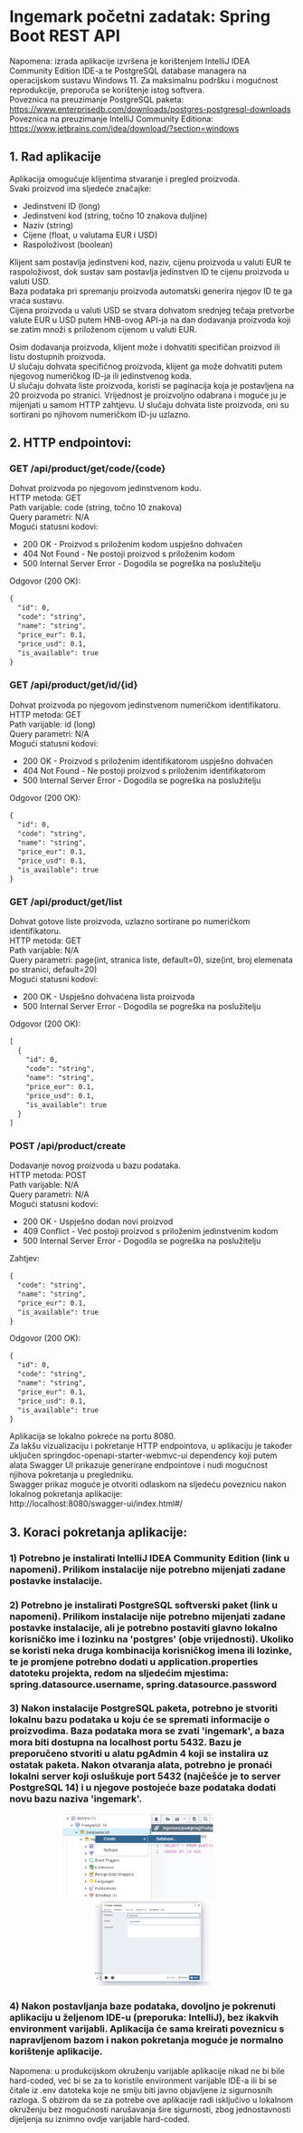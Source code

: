 # Ingemark početni zadatak: Spring Boot REST API
Napomena: izrada aplikacije izvršena je korištenjem IntelliJ IDEA Community Edition IDE-a te PostgreSQL database managera na operacijskom sustavu Windows 11. Za maksimalnu podršku i mogućnost reprodukcije, preporuča se korištenje istog softvera.  
Poveznica na preuzimanje PostgreSQL paketa: https://www.enterprisedb.com/downloads/postgres-postgresql-downloads  
Poveznica na preuzimanje IntelliJ Community Editiona: https://www.jetbrains.com/idea/download/?section=windows

## 1. Rad aplikacije  
Aplikacija omogućuje klijentima stvaranje i pregled proizvoda.  
Svaki proizvod ima sljedeće značajke:  
- Jedinstveni ID (long)
- Jedinstveni kod (string, točno 10 znakova duljine)
- Naziv (string)
- Cijene (float, u valutama EUR i USD)
- Raspoloživost (boolean)

Klijent sam postavlja jedinstveni kod, naziv, cijenu proizvoda u valuti EUR te raspoloživost, dok sustav sam postavlja jedinstven ID te cijenu proizvoda u valuti USD.  
Baza podataka pri spremanju proizvoda automatski generira njegov ID te ga vraća sustavu.  
Cijena proizvoda u valuti USD se stvara dohvatom srednjeg tečaja pretvorbe valute EUR u USD putem HNB-ovog API-ja na dan dodavanja proizvoda koji se zatim množi s priloženom cijenom u valuti EUR.

Osim dodavanja proizvoda, klijent može i dohvatiti specifičan proizvod ili listu dostupnih proizvoda.  
U slučaju dohvata specifičnog proizvoda, klijent ga može dohvatiti putem njegovog numeričkog ID-ja ili jedinstvenog koda.  
U slučaju dohvata liste proizvoda, koristi se paginacija koja je postavljena na 20 proizvoda po stranici. Vrijednost je proizvoljno odabrana i moguće ju je mijenjati u samom HTTP zahtjevu. U slučaju dohvata liste proizvoda, oni su sortirani po njihovom numeričkom ID-ju uzlazno.  

## 2. HTTP endpointovi:
### GET  /api/product/get/code/{code} 

Dohvat proizvoda po njegovom jedinstvenom kodu.  
HTTP metoda: GET  
Path varijable: code (string, točno 10 znakova)  
Query parametri: N/A  
Mogući statusni kodovi:  
- 200 OK - Proizvod s priloženim kodom uspješno dohvaćen
- 404 Not Found - Ne postoji proizvod s priloženim kodom
- 500 Internal Server Error - Dogodila se pogreška na poslužitelju

Odgovor (200 OK):  
```
{  
  "id": 0,  
  "code": "string",  
  "name": "string",  
  "price_eur": 0.1,  
  "price_usd": 0.1,  
  "is_available": true  
} 
```

### GET  /api/product/get/id/{id}  

Dohvat proizvoda po njegovom jedinstvenom numeričkom identifikatoru.  
HTTP metoda: GET  
Path varijable: id (long)  
Query parametri: N/A  
Mogući statusni kodovi:  
- 200 OK - Proizvod s priloženim identifikatorom uspješno dohvaćen
- 404 Not Found - Ne postoji proizvod s priloženim identifikatorom
- 500 Internal Server Error - Dogodila se pogreška na poslužitelju

Odgovor (200 OK):  
```
{  
  "id": 0,  
  "code": "string",  
  "name": "string",  
  "price_eur": 0.1,  
  "price_usd": 0.1,  
  "is_available": true  
} 
```

### GET  /api/product/get/list  

Dohvat gotove liste proizvoda, uzlazno sortirane po numeričkom identifikatoru.  
HTTP metoda: GET  
Path varijable: N/A  
Query parametri: page(int, stranica liste, default=0), size(int, broj elemenata po stranici, default=20)  
Mogući statusni kodovi:  
- 200 OK - Uspješno dohvaćena lista proizvoda
- 500 Internal Server Error - Dogodila se pogreška na poslužitelju

Odgovor (200 OK):  
```
[
  {
    "id": 0,
    "code": "string",
    "name": "string",
    "price_eur": 0.1,
    "price_usd": 0.1,
    "is_available": true
  }
]
```

### POST /api/product/create  

Dodavanje novog proizvoda u bazu podataka.  
HTTP metoda: POST  
Path varijable: N/A  
Query parametri: N/A  
Mogući statusni kodovi:  
- 200 OK - Uspješno dodan novi proizvod
- 409 Conflict - Već postoji proizvod s priloženim jedinstvenim kodom
- 500 Internal Server Error - Dogodila se pogreška na poslužitelju

Zahtjev:
```
{
  "code": "string",
  "name": "string",
  "price_eur": 0.1,
  "is_available": true
}
```

Odgovor (200 OK):  
```
{
  "id": 0,
  "code": "string",
  "name": "string",
  "price_eur": 0.1,
  "price_usd": 0.1,
  "is_available": true
}
```

Aplikacija se lokalno pokreće na portu 8080.  
Za lakšu vizualizaciju i pokretanje HTTP endpointova, u aplikaciju je također uključen springdoc-openapi-starter-webmvc-ui dependency koji putem alata Swagger UI prikazuje generirane endpointove i nudi mogućnost njihova pokretanja u pregledniku.  
Swagger prikaz moguće je otvoriti odlaskom na sljedeću poveznicu nakon lokalnog pokretanja aplikacije:  
http://localhost:8080/swagger-ui/index.html#/

## 3. Koraci pokretanja aplikacije:
### 1) Potrebno je instalirati IntelliJ IDEA Community Edition (link u napomeni). Prilikom instalacije nije potrebno mijenjati zadane postavke instalacije.
### 2) Potrebno je instalirati PostgreSQL softverski paket (link u napomeni). Prilikom instalacije nije potrebno mijenjati zadane postavke instalacije, ali je potrebno postaviti glavno lokalno korisničko ime i lozinku na 'postgres' (obje vrijednosti). Ukoliko se koristi neka druga kombinacija korisničkog imena ili lozinke, te je promjene potrebno dodati u application.properties datoteku projekta, redom na sljedećim mjestima: spring.datasource.username, spring.datasource.password
### 3) Nakon instalacije PostgreSQL paketa, potrebno je stvoriti lokalnu bazu podataka u koju će se spremati informacije o proizvodima. Baza podataka mora se zvati 'ingemark', a baza mora biti dostupna na localhost portu 5432. Bazu je preporučeno stvoriti u alatu pgAdmin 4 koji se instalira uz ostatak paketa. Nakon otvaranja alata, potrebno je pronaći lokalni server koji osluškuje port 5432 (najčešće je to server PostgreSQL 14) i u njegove postojeće baze podataka dodati novu bazu naziva 'ingemark'.
<p align="center">
  <img src="./images/photo1.png" alt="Pic 1" height="150" style="margin-right: 50px;" />
  <img src="./images/photo2.png" alt="Pic 2" height="150" />
</p>

### 4) Nakon postavljanja baze podataka, dovoljno je pokrenuti aplikaciju u željenom IDE-u (preporuka: IntelliJ), bez ikakvih environment varijabli. Aplikacija će sama kreirati poveznicu s napravljenom bazom i nakon pokretanja moguće je normalno korištenje aplikacije.

Napomena: u produkcijskom okruženju varijable aplikacije nikad ne bi bile hard-coded, već bi se za to koristile environment varijable IDE-a ili bi se čitale iz .env datoteka koje ne smiju biti javno objavljene iz sigurnosnih razloga. S obzirom da se za potrebe ove aplikacije radi isključivo u lokalnom okruženju bez mogućnosti narušavanja šire sigurnosti, zbog jednostavnosti dijeljenja su iznimno ovdje varijable hard-coded.
